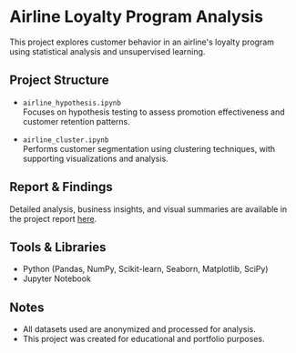 # Airline Loyalty Program Analysis

This project explores customer behavior in an airline's loyalty program using statistical analysis and unsupervised learning.

## Project Structure

- `airline_hypothesis.ipynb`  
  Focuses on hypothesis testing to assess promotion effectiveness and customer retention patterns.

- `airline_cluster.ipynb`  
  Performs customer segmentation using clustering techniques, with supporting visualizations and analysis.

## Report & Findings

Detailed analysis, business insights, and visual summaries are available in the project report [here](http://sphoom.github.io/portfolio/projects/airline.html).

## Tools & Libraries

- Python (Pandas, NumPy, Scikit-learn, Seaborn, Matplotlib, SciPy)
- Jupyter Notebook

## Notes

- All datasets used are anonymized and processed for analysis.
- This project was created for educational and portfolio purposes.

